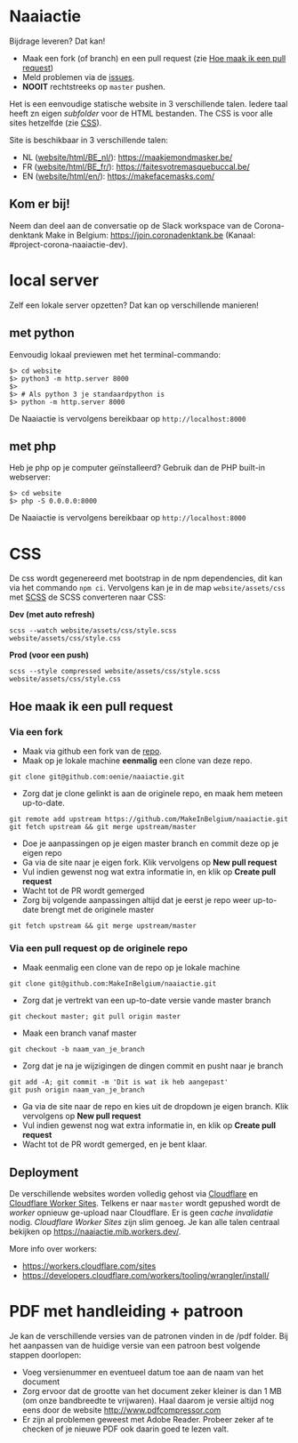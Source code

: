 # Naaiactie

Bijdrage leveren? Dat kan!
* Maak een fork (of branch) en een pull request (zie [Hoe maak ik een pull request](#hoe-maak-ik-een-pull-request))
* Meld problemen via de [issues](https://github.com/MakeInBelgium/naaiactie/issues/new).
* **NOOIT** rechtstreeks op `master` pushen.

Het is een eenvoudige statische website in 3 verschillende talen. Iedere taal heeft zn eigen *subfolder* voor de HTML 
bestanden. The CSS is voor alle sites hetzelfde (zie [CSS](#css)). 

Site is beschikbaar in 3 verschillende talen:
- NL ([website/html/BE_nl/](website/html/BE_nl/)): https://maakjemondmasker.be/
- FR ([website/html/BE_fr/](website/html/BE_fr/)): https://faitesvotremasquebuccal.be/
- EN ([website/html/en/](website/html/en/)): https://makefacemasks.com/

## Kom er bij!
Neem dan deel aan de conversatie op de Slack workspace van de Corona-denktank Make in Belgium: https://join.coronadenktank.be (Kanaal: #project-corona-naaiactie-dev).


# local server
Zelf een lokale server opzetten? Dat kan op verschillende manieren!

## met python
Eenvoudig lokaal previewen met het terminal-commando:

```
$> cd website
$> python3 -m http.server 8000
$>
$> # Als python 3 je standaardpython is
$> python -m http.server 8000
```
De Naaiactie is vervolgens bereikbaar op `http://localhost:8000`

## met php
Heb je php op je computer geïnstalleerd? Gebruik dan de PHP built-in webserver:

```
$> cd website
$> php -S 0.0.0.0:8000
```

De Naaiactie is vervolgens bereikbaar op `http://localhost:8000`


# CSS
De css wordt gegenereerd met bootstrap in de npm dependencies, dit kan via het commando `npm ci`. Vervolgens kan je in de map `website/assets/css` met [SCSS](https://sass-lang.com/) de SCSS converteren naar CSS:

**Dev (met auto refresh)**

```
scss --watch website/assets/css/style.scss website/assets/css/style.css
```

**Prod (voor een push)**

```
scss --style compressed website/assets/css/style.scss website/assets/css/style.css
```

## Hoe maak ik een pull request

### Via een fork

* Maak via github een fork van de [repo](https://github.com/MakeInBelgium/naaiactie).
* Maak op je lokale machine **eenmalig** een clone van deze repo.
```
git clone git@github.com:oenie/naaiactie.git
```

* Zorg dat je clone gelinkt is aan de originele repo, en maak hem meteen up-to-date.
```
git remote add upstream https://github.com/MakeInBelgium/naaiactie.git
git fetch upstream && git merge upstream/master
```

* Doe je aanpassingen op je eigen master branch en commit deze op je eigen repo
* Ga via de site naar je eigen fork. Klik vervolgens op **New pull request**
* Vul indien gewenst nog wat extra informatie in, en klik op **Create pull request**
* Wacht tot de PR wordt gemerged
* Zorg bij volgende aanpassingen altijd dat je eerst je repo weer up-to-date brengt met de originele master
```
git fetch upstream && git merge upstream/master
```

### Via een pull request op de originele repo

* Maak eenmalig een clone van de repo op je lokale machine
```
git clone git@github.com:MakeInBelgium/naaiactie.git
```
* Zorg dat je vertrekt van een up-to-date versie vande master branch
```
git checkout master; git pull origin master
```
* Maak een branch vanaf master
```
git checkout -b naam_van_je_branch
```

* Zorg dat je na je wijzigingen de dingen commit en pusht naar je branch
```
git add -A; git commit -m 'Dit is wat ik heb aangepast'
git push origin naam_van_je_branch
```

* Ga via de site naar de repo en kies uit de dropdown je eigen branch. Klik vervolgens op **New pull request**
* Vul indien gewenst nog wat extra informatie in, en klik op **Create pull request**
* Wacht tot de PR wordt gemerged, en je bent klaar.

## Deployment

De verschillende websites worden volledig gehost via [Cloudflare](https://www.cloudflare.com/) 
en [Cloudflare Worker Sites](https://workers.cloudflare.com/sites). Telkens er naar `master` wordt gepushed wordt de 
*worker* opnieuw ge-upload naar Cloudflare. Er is geen *cache invalidatie* nodig. *Cloudflare Worker Sites* zijn slim 
genoeg. Je kan alle talen centraal bekijken op https://naaiactie.mib.workers.dev/.

More info over workers:
* https://workers.cloudflare.com/sites
* https://developers.cloudflare.com/workers/tooling/wrangler/install/

# PDF met handleiding + patroon
Je kan de verschillende versies van de patronen vinden in de /pdf folder.
Bij het aanpassen van de huidige versie van een patroon best volgende stappen doorlopen:

* Voeg versienummer en eventueel datum toe aan de naam van het document
* Zorg ervoor dat de grootte van het document zeker kleiner is dan 1 MB (om onze bandbreedte te vrijwaren). Haal daarom je versie altijd nog eens door de website http://www.pdfcompressor.com
* Er zijn al problemen geweest met Adobe Reader. Probeer zeker af te checken of je nieuwe PDF ook daarin goed te lezen valt.
